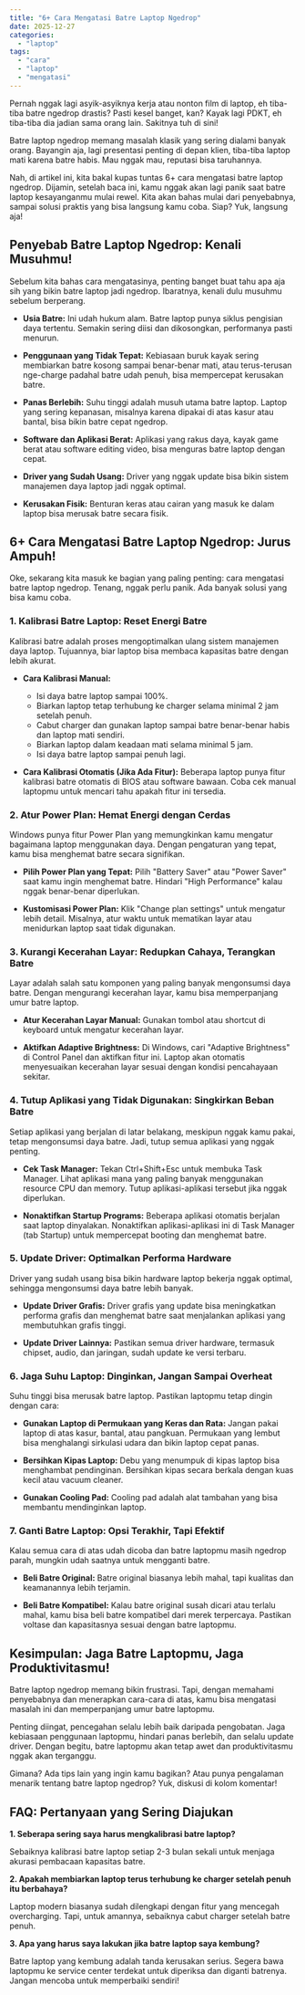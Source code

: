 ```yaml
---
title: "6+ Cara Mengatasi Batre Laptop Ngedrop"
date: 2025-12-27
categories: 
  - "laptop"
tags: 
  - "cara"
  - "laptop"
  - "mengatasi"
---
```


Pernah nggak lagi asyik-asyiknya kerja atau nonton film di laptop, eh tiba-tiba batre ngedrop drastis? Pasti kesel banget, kan? Kayak lagi PDKT, eh tiba-tiba dia jadian sama orang lain. Sakitnya tuh di sini!

Batre laptop ngedrop memang masalah klasik yang sering dialami banyak orang. Bayangin aja, lagi presentasi penting di depan klien, tiba-tiba laptop mati karena batre habis. Mau nggak mau, reputasi bisa taruhannya.

Nah, di artikel ini, kita bakal kupas tuntas 6+ cara mengatasi batre laptop ngedrop. Dijamin, setelah baca ini, kamu nggak akan lagi panik saat batre laptop kesayanganmu mulai rewel. Kita akan bahas mulai dari penyebabnya, sampai solusi praktis yang bisa langsung kamu coba. Siap? Yuk, langsung aja!

## Penyebab Batre Laptop Ngedrop: Kenali Musuhmu!

Sebelum kita bahas cara mengatasinya, penting banget buat tahu apa aja sih yang bikin batre laptop jadi ngedrop. Ibaratnya, kenali dulu musuhmu sebelum berperang.

- **Usia Batre:** Ini udah hukum alam. Batre laptop punya siklus pengisian daya tertentu. Semakin sering diisi dan dikosongkan, performanya pasti menurun.
    
- **Penggunaan yang Tidak Tepat:** Kebiasaan buruk kayak sering membiarkan batre kosong sampai benar-benar mati, atau terus-terusan nge-charge padahal batre udah penuh, bisa mempercepat kerusakan batre.
    
- **Panas Berlebih:** Suhu tinggi adalah musuh utama batre laptop. Laptop yang sering kepanasan, misalnya karena dipakai di atas kasur atau bantal, bisa bikin batre cepat ngedrop.
    
- **Software dan Aplikasi Berat:** Aplikasi yang rakus daya, kayak game berat atau software editing video, bisa menguras batre laptop dengan cepat.
    
- **Driver yang Sudah Usang:** Driver yang nggak update bisa bikin sistem manajemen daya laptop jadi nggak optimal.
    
- **Kerusakan Fisik:** Benturan keras atau cairan yang masuk ke dalam laptop bisa merusak batre secara fisik.
    

## 6+ Cara Mengatasi Batre Laptop Ngedrop: Jurus Ampuh!

Oke, sekarang kita masuk ke bagian yang paling penting: cara mengatasi batre laptop ngedrop. Tenang, nggak perlu panik. Ada banyak solusi yang bisa kamu coba.

### 1\. Kalibrasi Batre Laptop: Reset Energi Batre

Kalibrasi batre adalah proses mengoptimalkan ulang sistem manajemen daya laptop. Tujuannya, biar laptop bisa membaca kapasitas batre dengan lebih akurat.

- **Cara Kalibrasi Manual:**
    
    - Isi daya batre laptop sampai 100%.
    - Biarkan laptop tetap terhubung ke charger selama minimal 2 jam setelah penuh.
    - Cabut charger dan gunakan laptop sampai batre benar-benar habis dan laptop mati sendiri.
    - Biarkan laptop dalam keadaan mati selama minimal 5 jam.
    - Isi daya batre laptop sampai penuh lagi.
- **Cara Kalibrasi Otomatis (Jika Ada Fitur):** Beberapa laptop punya fitur kalibrasi batre otomatis di BIOS atau software bawaan. Coba cek manual laptopmu untuk mencari tahu apakah fitur ini tersedia.
    

### 2\. Atur Power Plan: Hemat Energi dengan Cerdas

Windows punya fitur Power Plan yang memungkinkan kamu mengatur bagaimana laptop menggunakan daya. Dengan pengaturan yang tepat, kamu bisa menghemat batre secara signifikan.

- **Pilih Power Plan yang Tepat:** Pilih "Battery Saver" atau "Power Saver" saat kamu ingin menghemat batre. Hindari "High Performance" kalau nggak benar-benar diperlukan.
    
- **Kustomisasi Power Plan:** Klik "Change plan settings" untuk mengatur lebih detail. Misalnya, atur waktu untuk mematikan layar atau menidurkan laptop saat tidak digunakan.
    

### 3\. Kurangi Kecerahan Layar: Redupkan Cahaya, Terangkan Batre

Layar adalah salah satu komponen yang paling banyak mengonsumsi daya batre. Dengan mengurangi kecerahan layar, kamu bisa memperpanjang umur batre laptop.

- **Atur Kecerahan Layar Manual:** Gunakan tombol atau shortcut di keyboard untuk mengatur kecerahan layar.
    
- **Aktifkan Adaptive Brightness:** Di Windows, cari "Adaptive Brightness" di Control Panel dan aktifkan fitur ini. Laptop akan otomatis menyesuaikan kecerahan layar sesuai dengan kondisi pencahayaan sekitar.
    

### 4\. Tutup Aplikasi yang Tidak Digunakan: Singkirkan Beban Batre

Setiap aplikasi yang berjalan di latar belakang, meskipun nggak kamu pakai, tetap mengonsumsi daya batre. Jadi, tutup semua aplikasi yang nggak penting.

- **Cek Task Manager:** Tekan Ctrl+Shift+Esc untuk membuka Task Manager. Lihat aplikasi mana yang paling banyak menggunakan resource CPU dan memory. Tutup aplikasi-aplikasi tersebut jika nggak diperlukan.
    
- **Nonaktifkan Startup Programs:** Beberapa aplikasi otomatis berjalan saat laptop dinyalakan. Nonaktifkan aplikasi-aplikasi ini di Task Manager (tab Startup) untuk mempercepat booting dan menghemat batre.
    

### 5\. Update Driver: Optimalkan Performa Hardware

Driver yang sudah usang bisa bikin hardware laptop bekerja nggak optimal, sehingga mengonsumsi daya batre lebih banyak.

- **Update Driver Grafis:** Driver grafis yang update bisa meningkatkan performa grafis dan menghemat batre saat menjalankan aplikasi yang membutuhkan grafis tinggi.
    
- **Update Driver Lainnya:** Pastikan semua driver hardware, termasuk chipset, audio, dan jaringan, sudah update ke versi terbaru.
    

### 6\. Jaga Suhu Laptop: Dinginkan, Jangan Sampai Overheat

Suhu tinggi bisa merusak batre laptop. Pastikan laptopmu tetap dingin dengan cara:

- **Gunakan Laptop di Permukaan yang Keras dan Rata:** Jangan pakai laptop di atas kasur, bantal, atau pangkuan. Permukaan yang lembut bisa menghalangi sirkulasi udara dan bikin laptop cepat panas.
    
- **Bersihkan Kipas Laptop:** Debu yang menumpuk di kipas laptop bisa menghambat pendinginan. Bersihkan kipas secara berkala dengan kuas kecil atau vacuum cleaner.
    
- **Gunakan Cooling Pad:** Cooling pad adalah alat tambahan yang bisa membantu mendinginkan laptop.
    

### 7\. Ganti Batre Laptop: Opsi Terakhir, Tapi Efektif

Kalau semua cara di atas udah dicoba dan batre laptopmu masih ngedrop parah, mungkin udah saatnya untuk mengganti batre.

- **Beli Batre Original:** Batre original biasanya lebih mahal, tapi kualitas dan keamanannya lebih terjamin.
    
- **Beli Batre Kompatibel:** Kalau batre original susah dicari atau terlalu mahal, kamu bisa beli batre kompatibel dari merek terpercaya. Pastikan voltase dan kapasitasnya sesuai dengan batre laptopmu.
    

## Kesimpulan: Jaga Batre Laptopmu, Jaga Produktivitasmu!

Batre laptop ngedrop memang bikin frustrasi. Tapi, dengan memahami penyebabnya dan menerapkan cara-cara di atas, kamu bisa mengatasi masalah ini dan memperpanjang umur batre laptopmu.

Penting diingat, pencegahan selalu lebih baik daripada pengobatan. Jaga kebiasaan penggunaan laptopmu, hindari panas berlebih, dan selalu update driver. Dengan begitu, batre laptopmu akan tetap awet dan produktivitasmu nggak akan terganggu.

Gimana? Ada tips lain yang ingin kamu bagikan? Atau punya pengalaman menarik tentang batre laptop ngedrop? Yuk, diskusi di kolom komentar!

## FAQ: Pertanyaan yang Sering Diajukan

**1\. Seberapa sering saya harus mengkalibrasi batre laptop?**

Sebaiknya kalibrasi batre laptop setiap 2-3 bulan sekali untuk menjaga akurasi pembacaan kapasitas batre.

**2\. Apakah membiarkan laptop terus terhubung ke charger setelah penuh itu berbahaya?**

Laptop modern biasanya sudah dilengkapi dengan fitur yang mencegah overcharging. Tapi, untuk amannya, sebaiknya cabut charger setelah batre penuh.

**3\. Apa yang harus saya lakukan jika batre laptop saya kembung?**

Batre laptop yang kembung adalah tanda kerusakan serius. Segera bawa laptopmu ke service center terdekat untuk diperiksa dan diganti batrenya. Jangan mencoba untuk memperbaiki sendiri!
